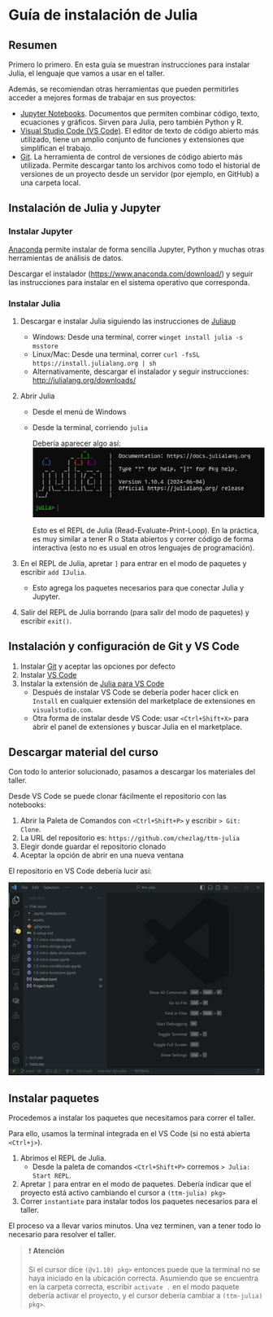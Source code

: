 # Guía de instalación de Julia

## Resumen

Primero lo primero. En esta guía se muestran instrucciones para instalar Julia, el lenguaje que vamos a usar en el taller.

Además, se recomiendan otras herramientas que pueden permitirles acceder a mejores formas de trabajar en sus proyectos:

- [Jupyter Notebooks](http://jupyter.org/). Documentos que permiten combinar código, texto, ecuaciones y gráficos. Sirven para Julia, pero también Python y R.
- [Visual Studio Code (VS Code)](https://code.visualstudio.com). El editor de texto de código abierto más utilizado, tiene un amplio conjunto de funciones y extensiones que simplifican el trabajo.
- [Git](https://git-scm.com/). La herramienta de control de versiones de código abierto más utilizada. Permite descargar tanto los archivos como todo el historial de versiones de un proyecto desde un servidor (por ejemplo, en GitHub) a una carpeta local.

## Instalación de Julia y Jupyter

### Instalar Jupyter

[Anaconda](https://www.anaconda.com/) permite instalar de forma sencilla Jupyter, Python y muchas otras herramientas de análisis de datos.

Descargar el instalador (https://www.anaconda.com/download/) y seguir las instrucciones para instalar en el sistema operativo que corresponda.

### Instalar Julia

1. Descargar e instalar Julia siguiendo las instrucciones de [Juliaup](https://github.com/JuliaLang/juliaup#installation)
    - Windows: Desde una terminal, correr `winget install julia -s msstore`
    - Linux/Mac: Desde una terminal, correr `curl -fsSL https://install.julialang.org | sh`
    - Alternativamente, descargar el instalador y seguir instrucciones: http://julialang.org/downloads/

2. Abrir Julia
    - Desde el menú de Windows
    - Desde la terminal, corriendo `julia`
   
        Debería aparecer algo así: 
    ![](assets/julia-REPL.png)

        Esto es el REPL de Julia (Read-Evaluate-Print-Loop). En la práctica, es muy similar a tener R o Stata abiertos y correr código de forma interactiva (esto no es usual en otros lenguajes de programación).

3. En el REPL de Julia, apretar `]` para entrar en el modo de paquetes y escribir `add IJulia`.
    - Esto agrega los paquetes necesarios para que conectar Julia y Jupyter.

4. Salir del REPL de Julia borrando (para salir del modo de paquetes) y escribir `exit()`.

## Instalación y configuración de Git y VS Code

1. Instalar [Git](https://git-scm.com/book/en/v2/Getting-Started-Installing-Git/) y aceptar las opciones por defecto
2. Instalar [VS Code](https://code.visualstudio.com/)
3. Instalar la extensión de [Julia para VS Code](https://marketplace.visualstudio.com/items?itemName=julialang.language-julia)
    - Después de instalar VS Code se debería poder hacer click en `Install` en cualquier extensión del marketplace de extensiones en `visualstudio.com`.
    - Otra forma de instalar desde VS Code: usar `<Ctrl+Shift+X>` para abrir el panel de extensiones y buscar Julia en el marketplace.

## Descargar material del curso

Con todo lo anterior solucionado, pasamos a descargar los materiales del taller.

Desde VS Code se puede clonar fácilmente el repositorio con las notebooks:

1. Abrir la Paleta de Comandos con `<Ctrl+Shift+P>` y escribir `> Git: Clone`.
2. La URL del repositorio es: `https://github.com/chezlag/ttm-julia`
3. Elegir donde guardar el repositorio clonado
4. Aceptar la opción de abrir en una nueva ventana

El repositorio en VS Code debería lucir así:

![](assets/repo-clone.png)

## Instalar paquetes

Procedemos a instalar los paquetes que necesitamos para correr el taller. 

Para ello, usamos la terminal integrada en el VS Code (si no está abierta `<Ctrl+j>`).

1. Abrimos el REPL de Julia. 
    - Desde la paleta de comandos `<Ctrl+Shift+P>` corremos `> Julia: Start REPL`.
2. Apretar `]` para entrar en el modo de paquetes. Debería indicar que el proyecto está activo cambiando el cursor a `(ttm-julia) pkg>`
3. Correr `instantiate` para instalar todos los paquetes necesarios para el taller.

El proceso va a llevar varios minutos. Una vez terminen, van a tener todo lo necesario para resolver el taller.

> ❗ **Atención**
>
> Si el cursor dice `(@v1.10) pkg>` entonces puede que la terminal no se haya iniciado en la ubicación correcta. Asumiendo que se encuentra en la carpeta correcta, escribir `activate .` en el modo paquete debería activar el proyecto, y el cursor debería cambiar a `(ttm-julia) pkg>`.
